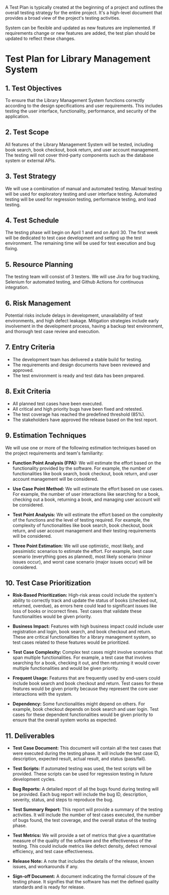 A Test Plan is typically created at the beginning of a project and outlines the overall testing strategy for the entire project. It's a high-level document that provides a broad view of the project's testing activities.

System can be flexible and updated as new features are implemented. If requirements change or new features are added, the test plan should be updated to reflect these changes.

# Test Plan for Library Management System

## 1. Test Objectives

To ensure that the Library Management System functions correctly according to the design specifications and user requirements. This includes testing the user interface, functionality, performance, and security of the application.

## 2. Test Scope

All features of the Library Management System will be tested, including book search, book checkout, book return, and user account management. The testing will not cover third-party components such as the database system or external APIs.

## 3. Test Strategy

We will use a combination of manual and automated testing. Manual testing will be used for exploratory testing and user interface testing. Automated testing will be used for regression testing, performance testing, and load testing.

## 4. Test Schedule

The testing phase will begin on April 1 and end on April 30. The first week will be dedicated to test case development and setting up the test environment. The remaining time will be used for test execution and bug fixing.

## 5. Resource Planning

The testing team will consist of 3 testers. We will use Jira for bug tracking, Selenium for automated testing, and Github Actions for continuous integration.

## 6. Risk Management

Potential risks include delays in development, unavailability of test environments, and high defect leakage. Mitigation strategies include early involvement in the development process, having a backup test environment, and thorough test case review and execution.

## 7. Entry Criteria

- The development team has delivered a stable build for testing.
- The requirements and design documents have been reviewed and approved.
- The test environment is ready and test data has been prepared.

## 8. Exit Criteria

- All planned test cases have been executed.
- All critical and high priority bugs have been fixed and retested.
- The test coverage has reached the predefined threshold (85%).
- The stakeholders have approved the release based on the test report.

## 9. Estimation Techniques

We will use one or more of the following estimation techniques based on the project requirements and team's familiarity:

- **Function Point Analysis (FPA):** We will estimate the effort based on the functionality provided by the software. For example, the number of functionalities like book search, book checkout, book return, and user account management will be considered.

- **Use Case Point Method:** We will estimate the effort based on use cases. For example, the number of user interactions like searching for a book, checking out a book, returning a book, and managing user account will be considered.

- **Test Point Analysis:** We will estimate the effort based on the complexity of the functions and the level of testing required. For example, the complexity of functionalities like book search, book checkout, book return, and user account management and their testing requirements will be considered.

- **Three Point Estimation:** We will use optimistic, most likely, and pessimistic scenarios to estimate the effort. For example, best case scenario (everything goes as planned), most likely scenario (minor issues occur), and worst case scenario (major issues occur) will be considered.

## 10. Test Case Prioritization

- **Risk-Based Prioritization:** High-risk areas could include the system's ability to correctly track and update the status of books (checked out, returned, overdue), as errors here could lead to significant issues like loss of books or incorrect fines. Test cases that validate these functionalities would be given priority.

- **Business Impact:** Features with high business impact could include user registration and login, book search, and book checkout and return. These are critical functionalities for a library management system, so test cases related to these features would be prioritized.

- **Test Case Complexity:** Complex test cases might involve scenarios that span multiple functionalities. For example, a test case that involves searching for a book, checking it out, and then returning it would cover multiple functionalities and would be given priority.

- **Frequent Usage:** Features that are frequently used by end-users could include book search and book checkout and return. Test cases for these features would be given priority because they represent the core user interactions with the system.

- **Dependency:** Some functionalities might depend on others. For example, book checkout depends on book search and user login. Test cases for these dependent functionalities would be given priority to ensure that the overall system works as expected.

## 11. Deliverables

- **Test Case Document:** This document will contain all the test cases that were executed during the testing phase. It will include the test case ID, description, expected result, actual result, and status (pass/fail).

- **Test Scripts:** If automated testing was used, the test scripts will be provided. These scripts can be used for regression testing in future development cycles.

- **Bug Reports:** A detailed report of all the bugs found during testing will be provided. Each bug report will include the bug ID, description, severity, status, and steps to reproduce the bug.

- **Test Summary Report:** This report will provide a summary of the testing activities. It will include the number of test cases executed, the number of bugs found, the test coverage, and the overall status of the testing phase.

- **Test Metrics:** We will provide a set of metrics that give a quantitative measure of the quality of the software and the effectiveness of the testing. This could include metrics like defect density, defect removal efficiency, and test case effectiveness.

- **Release Note:** A note that includes the details of the release, known issues, and workarounds if any.

- **Sign-off Document:** A document indicating the formal closure of the testing phase. It signifies that the software has met the defined quality standards and is ready for release.